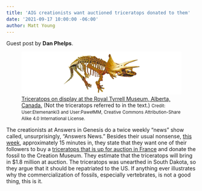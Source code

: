 ```yaml
---
title: 'AIG creationists want auctioned triceratops donated to them'
date: '2021-09-17 10:00:00 -06:00'
author: Matt Young
---
```


Guest post by **Dan Phelps**.

<figure>
<img src="/uploads/2021/Triceratops.jpg" alt="Triceratops fossil"/>

<figcaption><a href="https://commons.wikimedia.org/wiki/File:Triceratops_Royal_Tyrrell_(retouched-1).png">Triceratops on display at the Royal Tyrrell Museum, Alberta, Canada.</a> (Not the triceratops referred to in the text.) <small>Credit: User:Etemenanki3 and User:PawełMM, Creative Commons Attribution-Share Alike 4.0 International License.</small>
</figcaption>
</figure>


The creationists at Answers in Genesis do a twice weekly “news” show called, unsurprisingly, “Answers News.” Besides their usual nonsense, <a href="https://youtu.be/uEnGzwOguyQ ">this week</a>, approximately 15 minutes in, they state that they want one of their followers to buy a <a href="https://www.livescience.com/big-john-triceratops-auction.html">triceratops that is up for auction in France</a> and donate the fossil to the Creation Museum. They estimate that the triceratops will bring in $1.8 million at auction. The triceratops was unearthed in South Dakota, so they argue that it should be repatriated to the US. If anything ever illustrates why the commercialization of fossils, especially vertebrates, is not a good thing, this is it. 
